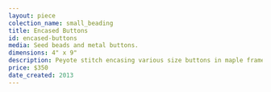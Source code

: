 ```yaml
---
layout: piece
colection_name: small_beading
title: Encased Buttons
id: encased-buttons
media: Seed beads and metal buttons.
dimensions: 4" x 9"
description: Peyote stitch encasing various size buttons in maple frame with glass.
price: $350
date_created: 2013
---
```

